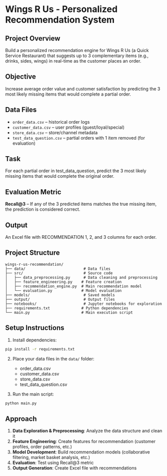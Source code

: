 # Wings R Us - Personalized Recommendation System

## Project Overview
Build a personalized recommendation engine for Wings R Us (a Quick Service Restaurant) that suggests up to 3 complementary items (e.g., drinks, sides, wings) in real-time as the customer places an order.

## Objective
Increase average order value and customer satisfaction by predicting the 3 most likely missing items that would complete a partial order.

## Data Files
- `order_data.csv` – historical order logs
- `customer_data.csv` – user profiles (guest/loyal/special)
- `store_data.csv` – store/channel metadata
- `test_data_question.csv` – partial orders with 1 item removed (for evaluation)

## Task
For each partial order in test_data_question, predict the 3 most likely missing items that would complete the original order.

## Evaluation Metric
**Recall@3** – If any of the 3 predicted items matches the true missing item, the prediction is considered correct.

## Output
An Excel file with RECOMMENDATION 1, 2, and 3 columns for each order.

## Project Structure
```
wings-r-us-recommendation/
├── data/                          # Data files
├── src/                           # Source code
│   ├── data_preprocessing.py      # Data cleaning and preprocessing
│   ├── feature_engineering.py    # Feature creation
│   ├── recommendation_engine.py  # Main recommendation model
│   └── evaluation.py             # Model evaluation
├── models/                        # Saved models
├── output/                        # Output files
├── notebooks/                     # Jupyter notebooks for exploration
├── requirements.txt              # Python dependencies
└── main.py                       # Main execution script
```

## Setup Instructions

1. Install dependencies:
```bash
pip install -r requirements.txt
```

2. Place your data files in the `data/` folder:
   - order_data.csv
   - customer_data.csv
   - store_data.csv
   - test_data_question.csv

3. Run the main script:
```bash
python main.py
```

## Approach
1. **Data Exploration & Preprocessing**: Analyze the data structure and clean it
2. **Feature Engineering**: Create features for recommendation (customer profiles, order patterns, etc.)
3. **Model Development**: Build recommendation models (collaborative filtering, market basket analysis, etc.)
4. **Evaluation**: Test using Recall@3 metric
5. **Output Generation**: Create Excel file with recommendations
